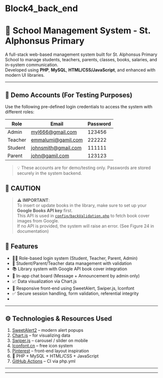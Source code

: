 # Block4_back_end
# 🏫 School Management System - St. Alphonsus Primary

A full-stack web-based management system built for St. Alphonsus Primary School to manage students, teachers, parents, classes, books, salaries, and in-system communication.  
Developed using **PHP**, **MySQL**, **HTML/CSS/JavaScript**, and enhanced with modern UI libraries.

---
## 🔐 Demo Accounts (For Testing Purposes)

Use the following pre-defined login credentials to access the system with different roles:

| Role     | Email                        | Password |
|----------|------------------------------|----------|
| Admin    | myl666@gmail.com             | 123456   |
| Teacher  | emmalumi@gamil.com           | 222222   |
| Student  | johnsmith@gmail.com          | 111111   |
| Parent   | john@gamil.com               | 123123   |

> 💡 These accounts are for demo/testing only. Passwords are stored securely in the system backend.


## 🚨 CAUTION

> ⚠️ **IMPORTANT**:  
To insert or update books in the library, make sure to set up your **Google Books API key** first.  
This API is used in [`config/backValidation.php`](config/backValidation.php) to fetch book cover images from Google.  
If no API is provided, the system will raise an error. (See Figure 24 in documentation)

## 📌 Features

- 🧑‍🏫 Role-based login system (Student, Teacher, Parent, Admin)
- 🧒 Student/Parent/Teacher data management with validation
- 📚 Library system with Google API book cover integration
- 💬 In-app chat board (Message + Announcement by admin only)
- 📈 Data visualization via Chart.js
- 🎨 Responsive front-end using SweetAlert, Swiper.js, Iconfont
- ✅ Secure session handling, form validation, referential integrity
- 
---

## ⚙️ Technologies & Resources Used

1. [SweetAlert2](https://sweetalert2.github.io/) – modern alert popups  
2. [Chart.js](https://www.chartjs.org/docs/latest/samples/bar/stacked-groups.html) – for visualizing data  
3. [Swiper.js](https://swiperjs.com/demos#navigation) – carousel / slider on mobile  
4. [Iconfont.cn](https://www.iconfont.cn/) – free icon system  
5. [Pinterest](https://au.pinterest.com/) – front-end layout inspiration  
6. 🧠 PHP + MySQL + HTML/CSS + JavaScript  
7. [GitHub Actions](https://github.com/features/actions) – CI via php.yml

---


---





